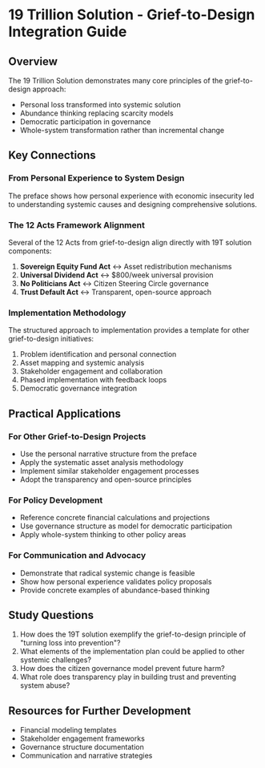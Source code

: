 # 19 Trillion Solution - Grief-to-Design Integration Guide

## Overview

The 19 Trillion Solution demonstrates many core principles of the grief-to-design approach:
- Personal loss transformed into systemic solution
- Abundance thinking replacing scarcity models
- Democratic participation in governance
- Whole-system transformation rather than incremental change

## Key Connections

### From Personal Experience to System Design
The preface shows how personal experience with economic insecurity led to understanding systemic causes and designing comprehensive solutions.

### The 12 Acts Framework Alignment
Several of the 12 Acts from grief-to-design align directly with 19T solution components:

1. **Sovereign Equity Fund Act** ↔ Asset redistribution mechanisms
2. **Universal Dividend Act** ↔ $800/week universal provision
3. **No Politicians Act** ↔ Citizen Steering Circle governance
4. **Trust Default Act** ↔ Transparent, open-source approach

### Implementation Methodology
The structured approach to implementation provides a template for other grief-to-design initiatives:

1. Problem identification and personal connection
2. Asset mapping and systemic analysis  
3. Stakeholder engagement and collaboration
4. Phased implementation with feedback loops
5. Democratic governance integration

## Practical Applications

### For Other Grief-to-Design Projects
- Use the personal narrative structure from the preface
- Apply the systematic asset analysis methodology
- Implement similar stakeholder engagement processes
- Adopt the transparency and open-source principles

### For Policy Development
- Reference concrete financial calculations and projections
- Use governance structure as model for democratic participation
- Apply whole-system thinking to other policy areas

### For Communication and Advocacy
- Demonstrate that radical systemic change is feasible
- Show how personal experience validates policy proposals
- Provide concrete examples of abundance-based thinking

## Study Questions

1. How does the 19T solution exemplify the grief-to-design principle of "turning loss into prevention"?
2. What elements of the implementation plan could be applied to other systemic challenges?
3. How does the citizen governance model prevent future harm?
4. What role does transparency play in building trust and preventing system abuse?

## Resources for Further Development

- Financial modeling templates
- Stakeholder engagement frameworks
- Governance structure documentation
- Communication and narrative strategies
